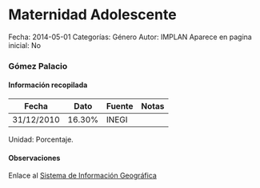 Maternidad Adolescente
=====

Fecha: 2014-05-01
Categorías: Género
Autor: IMPLAN
Aparece en pagina inicial: No

### Gómez Palacio

<!-- break -->

#### Información recopilada

<table class="table table-hover table-bordered matriz">
  <thead>
    <tr><th>Fecha</th><th>Dato</th><th>Fuente</th><th>Notas</th></tr>
  </thead>
  <tbody>
    <tr><td class="centrado">31/12/2010</td><td class="derecha">16.30%</td><td>INEGI</td><td></td></tr>
  </tbody>
</table>

Unidad: Porcentaje.

#### Observaciones

Enlace al [Sistema de Información Geográfica](http://200.92.216.133:9090/apps/implan.html)
